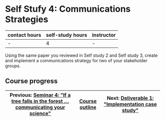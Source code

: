 # Self Stufy 4: Communications Strategies

| contact hours | self-study hours | instructor |
|---|---|---|
| - | 4 | - |

Using the same paper you reviewed in Self study 2 and Self study 3, create and implement a communications strategy for two of your stakeholder groups.

## Course progress
| Previous: [Seminar 4: "If a tree falls in the forest … communicating your science"](seminar4.md) | [Course outline](OpenScienceTrainingCourse#course-outline) |Next: [Deliverable 1: "Implementation case study"](deliverable1.md) |
|--|--|--|
